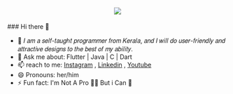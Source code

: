 <h1 align="center">
    <img src="https://readme-typing-svg.herokuapp.com/?font=Righteous&size=35&center=true&vCenter=true&width=500&height=70&duration=4000&lines=Hi+There!+👋;+I'm+Muhammed Shamil!;" />
</h1>
### Hi there 👋

- 🌱 𝐼 𝑎𝑚 𝑎 𝑠𝑒𝑙𝑓-𝑡𝑎𝑢𝑔ℎ𝑡 𝑝𝑟𝑜𝑔𝑟𝑎𝑚𝑚𝑒𝑟 𝑓𝑟𝑜𝑚 𝐾𝑒𝑟𝑎𝑙𝑎, 𝑎𝑛𝑑 𝐼 𝑤𝑖𝑙𝑙 𝑑𝑜 𝑢𝑠𝑒𝑟-𝑓𝑟𝑖𝑒𝑛𝑑𝑙𝑦 𝑎𝑛𝑑 𝑎𝑡𝑡𝑟𝑎𝑐𝑡𝑖𝑣𝑒 𝑑𝑒𝑠𝑖𝑔𝑛𝑠 𝑡𝑜 𝑡ℎ𝑒 𝑏𝑒𝑠𝑡 𝑜𝑓 𝑚𝑦 𝑎𝑏𝑖𝑙𝑖𝑡𝑦.
- 💬 Ask me about: Flutter | Java | C | Dart
- 📫 reach to me: [Instagram](https://instagram.com/codesbyshamil) , [Linkedin](www.linkedin.com/in/Codesbyshamil) , [Youtube](https://youtube.com/codesbyshamil)
- 😄 Pronouns: her/him
- ⚡ Fun fact: I'm Not A Pro 👨‍💻 But i Can 💪
